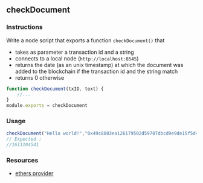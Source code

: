 ## checkDocument

### Instructions

Write a node script that exports a function `checkDocument()` that
- takes as parameter a transaction id and a string
- connects to a local node (`http://localhost:8545`) 
- returns the date (as an unix timestamp) at which the document was added to the blockchain if the transaction id and the string match
- returns 0 otherwise

```js
function checkDocument(txID, text) {
    //...
}
module.exports = checkDocument
```
### Usage
```js
checkDocument("Hello world!","0x49c8803ea126179502d59707dbcd9e9de15f5d441920936e9ec6fd78dd6468d8")
// Expected : 
//1611104541

```

### Resources

- [ethers provider](https://docs.ethers.io/v5/api/providers/provider/#Provider--transaction-methods)